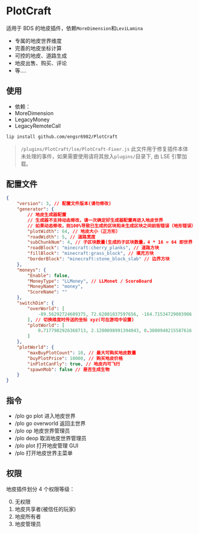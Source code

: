 # PlotCraft

适用于 BDS 的地皮插件，依赖`MoreDimension`和`LeviLamina`

-   专属的地皮世界维度
-   完善的地皮坐标计算
-   可控的地皮、道路生成
-   地皮出售、购买、评论
-   等....

## 使用

-   依赖：
-   MoreDimension
-   LegacyMoney
-   LegacyRemoteCall

```bash
lip install github.com/engsr6982/PlotCraft
```

> `/plugins/PlotCraft/lse/PlotCraft-Fixer.js`
> 此文件用于修复插件本体未处理的事件，如果需要使用请将其放入`plugins/`目录下, 由 LSE 引擎加载。

## 配置文件

```json
{
    "version": 3, // 配置文件版本(请勿修改)
    "generator": {
        // 地皮生成器配置
        // 生成器不支持动态修改，请一次确定好生成器配置再进入地皮世界
        // 如果动态修改，则100%导致已生成的区块和未生成区块之间前街错误（地形错误）
        "plotWidth": 64, // 地皮大小（正方形）
        "roadWidth": 5, // 道路宽度
        "subChunkNum": 4, // 子区块数量(生成的子区块数量，4 * 16 = 64 即世界高度为 0 )
        "roadBlock": "minecraft:cherry_planks", // 道路方块
        "fillBlock": "minecraft:grass_block", // 填充方块
        "borderBlock": "minecraft:stone_block_slab" // 边界方块
    },
    "moneys": {
        "Enable": false,
        "MoneyType": "LLMoney", // LLMonet / ScoreBoard
        "MoneyName": "money",
        "ScoreName": ""
    },
    "switchDim": {
        "overWorld": [
            -89.56292724609375, 72.62001037597656, -164.71534729003906
        ], // 切换维度时传送的坐标 xyz(可在游戏中设置)
        "plotWorld": [
            0.7177982926368713, 2.1200098991394043, 0.3800940215587616
        ]
    },
    "plotWorld": {
        "maxBuyPlotCount": 10, // 最大可购买地皮数量
        "buyPlotPrice": 10000, // 购买地皮价格
        "inPlotCanFly": true, // 地皮内可飞行
        "spawnMob": false // 是否生成生物
    }
}
```

## 指令

-   /plo go plot 进入地皮世界
-   /plo go overworld 返回主世界
-   /plo op 地皮世界管理员
-   /plo deop 取消地皮世界管理员
-   /plo plot 打开地皮管理 GUI
-   /plo 打开地皮世界主菜单

## 权限

地皮插件划分 4 个权限等级：

0. 无权限
1. 地皮共享者(被信任的玩家)
2. 地皮所有者
3. 地皮管理员
